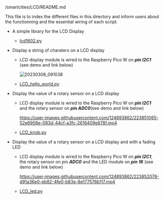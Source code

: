 /smartcities/LCD/README.md

This file is to index the different files in this directory and inform users about the functionning and the essential wiring of each script. 

* A simple library for the LCD Display
  - [lcd1602.py](https://github.com/HEPL-Galhardo/smartcities/blob/main/LCD/lcd1602.py)

* Display a string of charaters on a LCD display
  - LCD display module is wired to the Raspberry Pico W on ***pin I2C1*** (see demo and link below)
  
      ![20230308_091038](https://user-images.githubusercontent.com/124893862/223850877-f353c863-0fbb-4828-8274-06ffe1368471.jpg)

  - [LCD_hello_world.py](https://github.com/HEPL-Galhardo/smartcities/blob/main/LCD/LCD_hello_world.py)
  
* Display the value of a rotary sensor on a LCD display
  - LCD display module is wired to the Raspberry Pico W on ***pin I2C1*** and the rotary sensor on ***pin ADC0***(see demo and link below)

      https://user-images.githubusercontent.com/124893862/223851065-52e6908e-083d-44cf-a3fc-2616409e878f.mp4

  - [LCD_knob.py](https://github.com/HEPL-Galhardo/smartcities/blob/main/LCD/LCD_knob.py)
  
* Display the value of a rotary sensor on a LCD display and with a fading LED
  - LCD display module is wired to the Raspberry Pico W on ***pin I2C1***, the rotary sensor on pin ***ADC0*** and the LED module on ***pin 16*** (see demo and link below)
  
      https://user-images.githubusercontent.com/124893862/223852078-d91a36e0-eb82-4fe0-b83e-8e177576b117.mp4

  - [LCD_led.py](https://github.com/HEPL-Galhardo/smartcities/blob/main/LCD/LCD_led.py)
